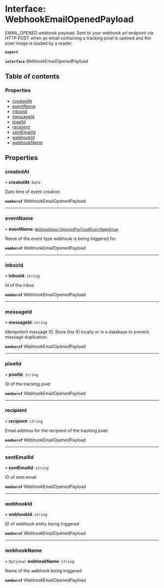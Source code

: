# Interface: WebhookEmailOpenedPayload

EMAIL_OPENED webhook payload. Sent to your webhook url endpoint via HTTP POST when an email containing a tracking pixel is opened and the pixel image is loaded by a reader.

**`export`**

**`interface`** WebhookEmailOpenedPayload

## Table of contents

### Properties

- [createdAt](WebhookEmailOpenedPayload.md#createdat)
- [eventName](WebhookEmailOpenedPayload.md#eventname)
- [inboxId](WebhookEmailOpenedPayload.md#inboxid)
- [messageId](WebhookEmailOpenedPayload.md#messageid)
- [pixelId](WebhookEmailOpenedPayload.md#pixelid)
- [recipient](WebhookEmailOpenedPayload.md#recipient)
- [sentEmailId](WebhookEmailOpenedPayload.md#sentemailid)
- [webhookId](WebhookEmailOpenedPayload.md#webhookid)
- [webhookName](WebhookEmailOpenedPayload.md#webhookname)

## Properties

### <a id="createdat" name="createdat"></a> createdAt

• **createdAt**: `Date`

Date time of event creation

**`memberof`** WebhookEmailOpenedPayload

___

### <a id="eventname" name="eventname"></a> eventName

• **eventName**: [`WebhookEmailOpenedPayloadEventNameEnum`](../enums/WebhookEmailOpenedPayloadEventNameEnum.md)

Name of the event type webhook is being triggered for.

**`memberof`** WebhookEmailOpenedPayload

___

### <a id="inboxid" name="inboxid"></a> inboxId

• **inboxId**: `string`

Id of the inbox

**`memberof`** WebhookEmailOpenedPayload

___

### <a id="messageid" name="messageid"></a> messageId

• **messageId**: `string`

Idempotent message ID. Store this ID locally or in a database to prevent message duplication.

**`memberof`** WebhookEmailOpenedPayload

___

### <a id="pixelid" name="pixelid"></a> pixelId

• **pixelId**: `string`

ID of the tracking pixel

**`memberof`** WebhookEmailOpenedPayload

___

### <a id="recipient" name="recipient"></a> recipient

• **recipient**: `string`

Email address for the recipient of the tracking pixel

**`memberof`** WebhookEmailOpenedPayload

___

### <a id="sentemailid" name="sentemailid"></a> sentEmailId

• **sentEmailId**: `string`

ID of sent email

**`memberof`** WebhookEmailOpenedPayload

___

### <a id="webhookid" name="webhookid"></a> webhookId

• **webhookId**: `string`

ID of webhook entity being triggered

**`memberof`** WebhookEmailOpenedPayload

___

### <a id="webhookname" name="webhookname"></a> webhookName

• `Optional` **webhookName**: `string`

Name of the webhook being triggered

**`memberof`** WebhookEmailOpenedPayload
